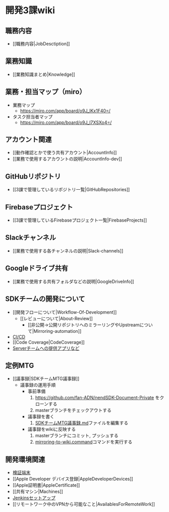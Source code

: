 # 開発3課wiki

## 職務内容
* [[職務内容|JobDesctiption]]

## 業務知識
* [[業務知識まとめ|Knowledge]]

## 業務・担当マップ（miro）
- 業務マップ
  - https://miro.com/app/board/o9J_lKx1F40=/
- タスク担当者マップ
  - https://miro.com/app/board/o9J_l7XSXo4=/

## アカウント関連
* [[動作確認とかで使う共有アカウント|AccountInfo]]
* [[業務で使用するアカウントの説明|AccountInfo-dev]]

## GitHubリポジトリ
* [[3課で管理しているリポジトリ一覧|GitHubRepositories]]

## Firebaseプロジェクト
* [[3課で管理しているFirebaseプロジェクト一覧|FirebaseProjects]]

## Slackチャンネル
* [[業務で使用する各チャンネルの説明|Slack-channels]]

## Googleドライブ共有
* [[業務で使用する共有フォルダなどの説明|GoogleDriveInfo]]

## SDKチームの開発について
* [[開発フローについて|Workflow-Of-Development]]
  * [[レビューについて|About-Review]]
    * [[非公開→公開リポジトリへのミラーリングやUpstreamについて|Mirroring-automation]]
* [CI/CD](https://github.com/fan-ADN/nendSDK-CI-CD-backups/wiki)
* [[Code Coverage|CodeCoverage]]
* [Serverチームへの提供アプリなど](https://github.com/fan-ADN/app-From-SDKTeam-To-ServerTeam/wiki)

## 定例MTG
* [[議事録|SDKチームMTG議事録]]
  - 議事録の運用手順
    - 事前準備
      1. https://github.com/fan-ADN/nendSDK-Document-Private をクローンする
      2. masterブランチをチェックアウトする
    - 議事録を書く
      1. [SDKチームMTG議事録.md](https://github.com/fan-ADN/nendSDK-Document-Private/blob/master/Proceedings/SDKチームMTG議事録.md)ファイルを編集する
    - 議事録をwikiに反映する  
      1. masterブランチにコミット, プッシュする
      2. [mirroring-to-wiki.command](https://github.com/fan-ADN/nendSDK-Document-Private/blob/master/mirroring-to-wiki.command)コマンドを実行する

## 開発環境関連
* [検証端末](https://fancsdev.qiita.com/shared/items/286d004d351608bd09a3)
* [[Apple Developer デバイス登録|AppleDeveloperDevices]]
* [[Apple証明書|AppleCertificate]]
* [[共有マシン|Machines]]
* [Jenkinsセットアップ](https://github.com/fan-ADN/nendSDK-CI-CD-backups/wiki/Jenkinsの使い方)
* [[リモートワーク中のVPNから可能なこと|AvailablesForRemoteWork]]
